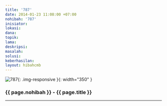 ```yaml
---
title: '787'
date: 2014-01-23 11:08:00 +07:00
nohibah: '787'
inisiator: 
lokasi: 
dana: 
topik: 
lama: 
deskripsi: 
masalah: 
solusi: 
keberhasilan: 
layout: hibahcmb
---
```


![787](/static/img/hibahcmb/787.png){: .img-responsive }{: width="350" }

### {{ page.nohibah }} - {{ page.title }}

---
